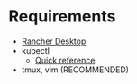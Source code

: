 # Requirements

- [Rancher Desktop](https://rancherdesktop.io)
- kubectl
  - [Quick reference](https://kubernetes.io/docs/reference/kubectl/quick-reference/)
- tmux, vim (RECOMMENDED)
